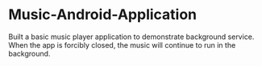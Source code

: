 # Music-Android-Application
Built a basic music player application to demonstrate background service. When the app is forcibly closed, the music will continue to run in the background.
